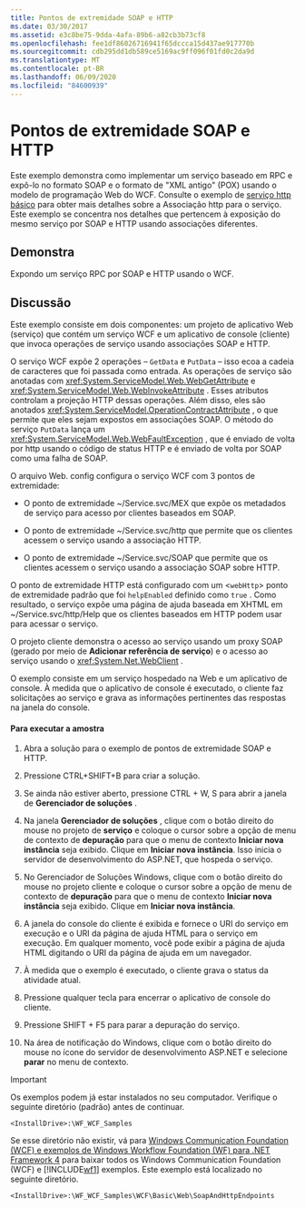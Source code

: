 ```yaml
---
title: Pontos de extremidade SOAP e HTTP
ms.date: 03/30/2017
ms.assetid: e3c8be75-9dda-4afa-89b6-a82cb3b73cf8
ms.openlocfilehash: fee1df86026716941f65dccca15d437ae917770b
ms.sourcegitcommit: cdb295dd1db589ce5169ac9ff096f01fd0c2da9d
ms.translationtype: MT
ms.contentlocale: pt-BR
ms.lasthandoff: 06/09/2020
ms.locfileid: "84600939"
---
```

# <a name="soap-and-http-endpoints"></a>Pontos de extremidade SOAP e HTTP
Este exemplo demonstra como implementar um serviço baseado em RPC e expô-lo no formato SOAP e o formato de "XML antigo" (POX) usando o modelo de programação Web do WCF. Consulte o exemplo de [serviço http básico](basic-http-service.md) para obter mais detalhes sobre a Associação http para o serviço. Este exemplo se concentra nos detalhes que pertencem à exposição do mesmo serviço por SOAP e HTTP usando associações diferentes.  
  
## <a name="demonstrates"></a>Demonstra  
 Expondo um serviço RPC por SOAP e HTTP usando o WCF.  
  
## <a name="discussion"></a>Discussão  
 Este exemplo consiste em dois componentes: um projeto de aplicativo Web (serviço) que contém um serviço WCF e um aplicativo de console (cliente) que invoca operações de serviço usando associações SOAP e HTTP.  
  
 O serviço WCF expõe 2 operações – `GetData` e `PutData` – isso ecoa a cadeia de caracteres que foi passada como entrada. As operações de serviço são anotadas com <xref:System.ServiceModel.Web.WebGetAttribute> e <xref:System.ServiceModel.Web.WebInvokeAttribute> . Esses atributos controlam a projeção HTTP dessas operações. Além disso, eles são anotados <xref:System.ServiceModel.OperationContractAttribute> , o que permite que eles sejam expostos em associações SOAP. O método do serviço `PutData` lança um <xref:System.ServiceModel.Web.WebFaultException> , que é enviado de volta por http usando o código de status HTTP e é enviado de volta por SOAP como uma falha de SOAP.  
  
 O arquivo Web. config configura o serviço WCF com 3 pontos de extremidade:  
  
- O ponto de extremidade ~/Service.svc/MEX que expõe os metadados de serviço para acesso por clientes baseados em SOAP.  
  
- O ponto de extremidade ~/Service.svc/http que permite que os clientes acessem o serviço usando a associação HTTP.  
  
- O ponto de extremidade ~/Service.svc/SOAP que permite que os clientes acessem o serviço usando a associação SOAP sobre HTTP.  
  
 O ponto de extremidade HTTP está configurado com um <`webHttp`> ponto de extremidade padrão que foi `helpEnabled` definido como `true` . Como resultado, o serviço expõe uma página de ajuda baseada em XHTML em ~/Service.svc/http/Help que os clientes baseados em HTTP podem usar para acessar o serviço.  
  
 O projeto cliente demonstra o acesso ao serviço usando um proxy SOAP (gerado por meio de **Adicionar referência de serviço**) e o acesso ao serviço usando o <xref:System.Net.WebClient> .  
  
 O exemplo consiste em um serviço hospedado na Web e um aplicativo de console. À medida que o aplicativo de console é executado, o cliente faz solicitações ao serviço e grava as informações pertinentes das respostas na janela do console.  
  
#### <a name="to-run-the-sample"></a>Para executar a amostra  
  
1. Abra a solução para o exemplo de pontos de extremidade SOAP e HTTP.  
  
2. Pressione CTRL+SHIFT+B para criar a solução.  
  
3. Se ainda não estiver aberto, pressione CTRL + W, S para abrir a janela de **Gerenciador de soluções** .  
  
4. Na janela **Gerenciador de soluções** , clique com o botão direito do mouse no projeto de **serviço** e coloque o cursor sobre a opção de menu de contexto de **depuração** para que o menu de contexto **Iniciar nova instância** seja exibido. Clique em **Iniciar nova instância**. Isso inicia o servidor de desenvolvimento do ASP.NET, que hospeda o serviço.  
  
5. No Gerenciador de Soluções Windows, clique com o botão direito do mouse no projeto cliente e coloque o cursor sobre a opção de menu de contexto de **depuração** para que o menu de contexto **Iniciar nova instância** seja exibido. Clique em **Iniciar nova instância**.  
  
6. A janela do console do cliente é exibida e fornece o URI do serviço em execução e o URI da página de ajuda HTML para o serviço em execução. Em qualquer momento, você pode exibir a página de ajuda HTML digitando o URI da página de ajuda em um navegador.  
  
7. À medida que o exemplo é executado, o cliente grava o status da atividade atual.  
  
8. Pressione qualquer tecla para encerrar o aplicativo de console do cliente.  
  
9. Pressione SHIFT + F5 para parar a depuração do serviço.  
  
10. Na área de notificação do Windows, clique com o botão direito do mouse no ícone do servidor de desenvolvimento ASP.NET e selecione **parar** no menu de contexto.  
  
> [!IMPORTANT]
> Os exemplos podem já estar instalados no seu computador. Verifique o seguinte diretório (padrão) antes de continuar.  
>
> `<InstallDrive>:\WF_WCF_Samples`  
>
> Se esse diretório não existir, vá para [Windows Communication Foundation (WCF) e exemplos de Windows Workflow Foundation (WF) para .NET Framework 4](https://www.microsoft.com/download/details.aspx?id=21459) para baixar todos os Windows Communication Foundation (WCF) e [!INCLUDE[wf1](../../../../includes/wf1-md.md)] exemplos. Este exemplo está localizado no seguinte diretório.  
>
> `<InstallDrive>:\WF_WCF_Samples\WCF\Basic\Web\SoapAndHttpEndpoints`
